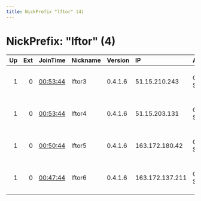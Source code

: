 ```yaml
---
title: NickPrefix "lftor" (4)
---
```


# NickPrefix: "lftor" (4)

|   Up |   Ext | JoinTime                                                                                            | Nickname   | Version   | IP              | AS            | CC   |   ORp |   Dirp | OS    | Contact                  |   eFamMembers |
|-----:|------:|:----------------------------------------------------------------------------------------------------|:-----------|:----------|:----------------|:--------------|:-----|------:|-------:|:------|:-------------------------|--------------:|
|    1 |     0 | [00:53:44](https://metrics.torproject.org/rs.html#details/9F688C46E0046AD2C026C18D9343252279E42535) | lftor3     | 0.4.1.6   | 51.15.210.243   | Online S.a.s. | fr   |   443 |     80 | Linux | noc at louifox dot house |             1 |
|    1 |     0 | [00:53:44](https://metrics.torproject.org/rs.html#details/453A763984BCF3E2FBD94B3CF2AE90EA02E4A145) | lftor4     | 0.4.1.6   | 51.15.203.131   | Online S.a.s. | fr   |   443 |     80 | Linux | noc at louifox dot house |             1 |
|    1 |     0 | [00:50:44](https://metrics.torproject.org/rs.html#details/383882E740FC9214A21A60E8D4B10A220272113B) | lftor5     | 0.4.1.6   | 163.172.180.42  | Online S.a.s. | fr   |   443 |     80 | Linux | noc at louifox dot house |             1 |
|    1 |     0 | [00:47:44](https://metrics.torproject.org/rs.html#details/B85472EA7F89B0572C0D3A4D039BF74A67B2963F) | lftor6     | 0.4.1.6   | 163.172.137.211 | Online S.a.s. | fr   |   443 |     80 | Linux | noc at louifox dot house |             1 |
